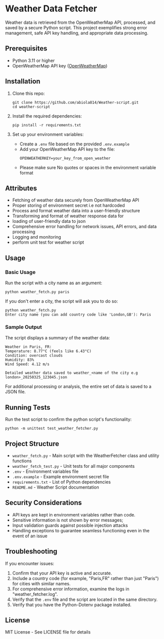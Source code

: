 # Weather Data Fetcher

Weather data is retrieved from the OpenWeatherMap API, processed, and saved by a secure Python script. This project exemplifies strong error management, safe API key handling, and appropriate data processing.



## Prerequisites

- Python 3.11 or higher
- OpenWeatherMap API key ([OpenWeatherMap](https://home.openweathermap.org/users/sign_up))


## Installation

1. Clone this repo:
   ```
   git clone https://github.com/abiola814/Weather-script.git
   cd weather-script
   ```

2. Install the required dependencies:
   ```
   pip install -r requirements.txt
   ```

3. Set up your environment variables:
   - Create a `.env` file based on the provided `.env.example`
   - Add your OpenWeatherMap API key to the file:
     ```
     OPENWEATHERKEY=your_key_from_open_weather
     ```
   - Please make sure No quotes or spaces in the environment variable format


## Attributes

- Fetching of weather data securely from OpenWeatherMap API
- Proper storing of environment secret i.e not hardcoded
- Process and format weather data into a user-friendly structure
- Transforming and format of weather response data for 
- loading of user-friendly data to json
- Comprehensive error handling for network issues, API errors, and data processing
- Logging and monitoring
- perform unit test for weather script

## Usage

### Basic Usage

Run the script with a city name as an argument:

```
python weather_fetch.py paris
```

If you don't enter a city, the script will ask you to do so:

```
python weather_fetch.py
Enter city name (you can add country code like 'London,GB'): Paris
```

### Sample Output

The script displays a summary of the weather data:

```
Weather in Paris, FR:
Temperature: 8.77°C (feels like 6.43°C)
Condition: overcast clouds
Humidity: 83%
Wind Speed: 4.12 m/s

Detailed weather data saved to weather_<name of the city e.g london>_20250325_123045.json
```


For additional processing or analysis, the entire set of data is saved to a JSON file.

## Running Tests

Run the test script to confirm the python script's functionality:

```
python -m unittest test_weather_fetcher.py
```

## Project Structure

- `weather_fetch.py` - Main script with the WeatherFetcher class and utility functions
- `weather_fetch_test.py` - Unit tests for all major components
- `.env` - Environment variables file
- `.env.example` - Example environment secret file
- `requirements.txt` - List of Python dependencies
- `README.md` - Weather Script documentation

## Security Considerations

- API keys are kept in environment variables rather than code.
- Sensitive information is not shown by error messages;
- Input validation guards against possible injection attacks
- Handling exceptions to guarantee seamless functioning even in the event of an issue

## Troubleshooting

If you encounter issues:

1. Confirm that your API key is active and accurate.
2. Include a country code (for example, "Paris,FR" rather than just "Paris") for cities with similar names.
3. For comprehensive error information, examine the logs in "weather_fetcher.log".
4. Verify that the `.env` file and the script are located in the same directory.
5. Verify that you have the Python-Dotenv package installed.

## License

MIT License - See LICENSE file for details